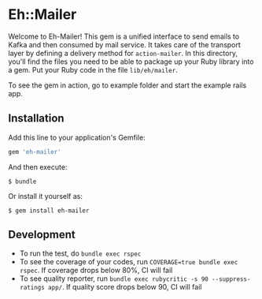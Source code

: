 # Eh::Mailer

Welcome to Eh-Mailer! This gem is a unified interface to send emails to Kafka and then consumed by mail service. It takes care of the transport layer by defining a delivery method for `action-mailer`. In this directory, you'll find the files you need to be able to package up your Ruby library into a gem. Put your Ruby code in the file `lib/eh/mailer`.

To see the gem in action, go to example folder and start the example rails app.

## Installation

Add this line to your application's Gemfile:

```ruby
gem 'eh-mailer'
```

And then execute:

    $ bundle

Or install it yourself as:

    $ gem install eh-mailer

## Development

- To run the test, do ` bundle exec rspec `
- To see the coverage of your codes, run ` COVERAGE=true bundle exec rspec `. If coverage drops below 80%, CI will fail
- To see quality reporter, run ` bundle exec rubycritic -s 90 --suppress-ratings app/ `. If quality score drops below 90, CI will fail

